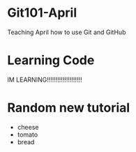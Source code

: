 # Git101-April
Teaching April how to use Git and GitHub
# Learning Code
IM LEARNING!!!!!!!!!!!!!!!!!!!!
# Random new tutorial

- cheese
- tomato
- bread

